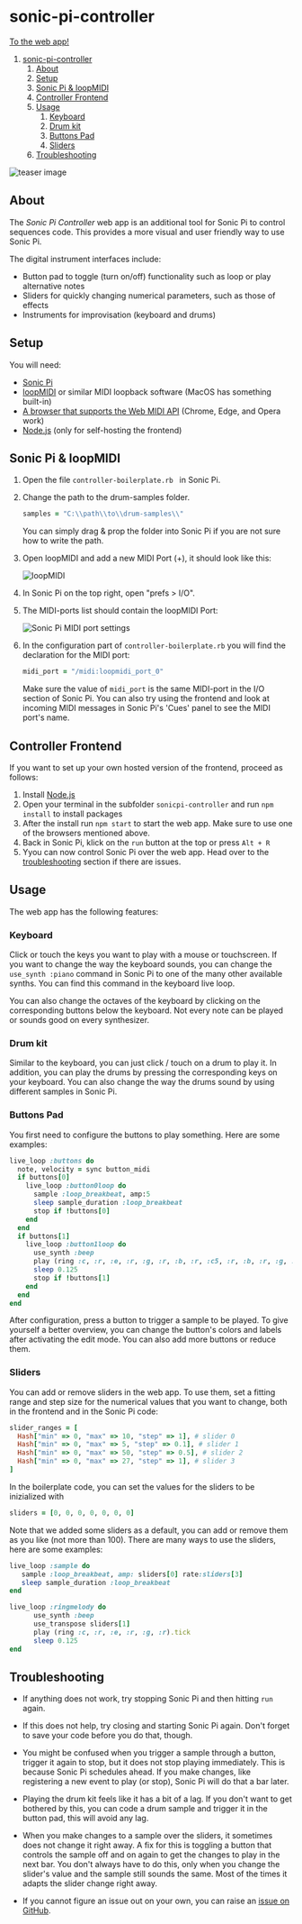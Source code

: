 # sonic-pi-controller

[To the web app!](https://visvar.github.io/sonic-pi-controller)

1. [sonic-pi-controller](#sonic-pi-controller)
   1. [About](#about)
   2. [Setup](#setup)
   3. [Sonic Pi & loopMIDI](#sonic-pi--loopmidi)
   4. [Controller Frontend](#controller-frontend)
   5. [Usage](#usage)
      1. [Keyboard](#keyboard)
      2. [Drum kit](#drum-kit)
      3. [Buttons Pad](#buttons-pad)
      4. [Sliders](#sliders)
   6. [Troubleshooting](#troubleshooting)

![teaser image](./img/teaser.png)

## About

The _Sonic Pi Controller_ web app is an additional tool for Sonic Pi to control sequences code.
This provides a more visual and user friendly way to use Sonic Pi.

The digital instrument interfaces include:

- Button pad to toggle (turn on/off) functionality such as loop or play alternative notes
- Sliders for quickly changing numerical parameters, such as those of effects
- Instruments for improvisation (keyboard and drums)

## Setup

You will need:

- [Sonic Pi](https://sonic-pi.net/)
- [loopMIDI](http://www.tobias-erichsen.de/software/loopmidi.html) or similar MIDI loopback software (MacOS has something built-in)
- [A browser that supports the Web MIDI API](https://caniuse.com/midi) (Chrome, Edge, and Opera work)
- [Node.js](https://nodejs.org/en/) (only for self-hosting the frontend)

## Sonic Pi & loopMIDI

1. Open the file `controller-boilerplate.rb ` in Sonic Pi.
2. Change the path to the drum-samples folder.
    ``` ruby
    samples = "C:\\path\\to\\drum-samples\\"
    ```
    You can simply drag & prop the folder into Sonic Pi if you are not sure how to write the path.
3. Open loopMIDI and add a new MIDI Port (+), it should look like this:

   ![loopMIDI](./img/loopMIDI.png)

4. In Sonic Pi on the top right, open "prefs > I/O".
5. The MIDI-ports list should contain the loopMIDI Port:

   ![Sonic Pi MIDI port settings](./img/sp_midi_port.png)

6. In the configuration part of `controller-boilerplate.rb` you will find the declaration for the MIDI port:
    ```ruby
    midi_port = "/midi:loopmidi_port_0"
    ```
    Make sure the value of `midi_port` is the same MIDI-port in the I/O section of Sonic Pi.
    You can also try using the frontend and look at incoming MIDI messages in Sonic Pi's 'Cues' panel to see the MIDI port's name.

## Controller Frontend

If you want to set up your own hosted version of the frontend, proceed as follows:

1. Install [Node.js](https://nodejs.org/en/)
2. Open your terminal in the subfolder `sonicpi-controller` and run `npm install` to install packages
3. After the install run `npm start` to start the web app. Make sure to use one of the browsers mentioned above.
4. Back in Sonic Pi, klick on the `run` button at the top or press `Alt + R`
5. Yyou can now control Sonic Pi over the web app. Head over to the [troubleshooting](#troubleshooting) section if there are issues.

## Usage

The web app has the following features:

### Keyboard

Click or touch the keys you want to play with a mouse or touchscreen. If you want to change the way the keyboard sounds, you can change the `use_synth :piano` command in Sonic Pi to one of the many other available synths. You can find this command in the keyboard live loop.

You can also change the octaves of the keyboard by clicking on the corresponding buttons below the keyboard. Not every note can be played or sounds good on every synthesizer.

### Drum kit

Similar to the keyboard, you can just click / touch on a drum to play it. In addition, you can play the drums by pressing the corresponding keys on your keyboard. You can also change the way the drums sound by using different samples in Sonic Pi.

### Buttons Pad

You first need to configure the buttons to play something.
Here are some examples:
```ruby
live_loop :buttons do
  note, velocity = sync button_midi
  if buttons[0]
    live_loop :button0loop do
      sample :loop_breakbeat, amp:5
      sleep sample_duration :loop_breakbeat
      stop if !buttons[0]
    end
  end
  if buttons[1]
    live_loop :button1loop do
      use_synth :beep
      play (ring :c, :r, :e, :r, :g, :r, :b, :r, :c5, :r, :b, :r, :g, :r, :e, :r).tick
      sleep 0.125
      stop if !buttons[1]
    end
  end
end
```

After configuration, press a button to trigger a sample to be played.
To give yourself a better overview, you can change the button's colors and labels after activating the edit mode.
You can also add more buttons or reduce them.

### Sliders

You can add or remove sliders in the web app.
To use them, set a fitting range and step size for the numerical values that you want to change, both in the frontend and in the Sonic Pi code:
```ruby
slider_ranges = [
  Hash["min" => 0, "max" => 10, "step" => 1], # slider 0
  Hash["min" => 0, "max" => 5, "step" => 0.1], # slider 1
  Hash["min" => 0, "max" => 50, "step" => 0.5], # slider 2
  Hash["min" => 0, "max" => 27, "step" => 1], # slider 3
]
```

In the boilerplate code, you can set the values for the sliders to be inizialized with
```ruby
sliders = [0, 0, 0, 0, 0, 0, 0]
```

Note that we added some sliders as a default, you can add or remove them as you like (not more than 100).
There are many ways to use the sliders, here are some examples:
```ruby
live_loop :sample do
   sample :loop_breakbeat, amp: sliders[0] rate:sliders[3]
   sleep sample_duration :loop_breakbeat
end

live_loop :ringmelody do
      use_synth :beep
      use_transpose sliders[1]
      play (ring :c, :r, :e, :r, :g, :r).tick
      sleep 0.125
end
```

## Troubleshooting

- If anything does not work, try stopping Sonic Pi and then hitting `run` again.

- If this does not help, try closing and starting Sonic Pi again. Don't forget to save your code before you do that, though.

- You might be confused when you trigger a sample through a button, trigger it again to stop, but it does not stop playing immediately. This is because Sonic Pi schedules ahead. If you make changes, like registering a new event to play (or stop), Sonic Pi will do that a bar later.

- Playing the drum kit feels like it has a bit of a lag. If you don't want to get bothered by this, you can code a drum sample and trigger it in the button pad, this will avoid any lag.

- When you make changes to a sample over the sliders, it sometimes does not change it right away. A fix for this is toggling a button that controls the sample off and on again to get the changes to play in the next bar. You don't always have to do this, only when you change the slider's value and the sample still sounds the same. Most of the times it adapts the slider change right away.

- If you cannot figure an issue out on your own, you can raise an [issue on GitHub](https://github.com/visvar/sonic-pi-controller/issues).
